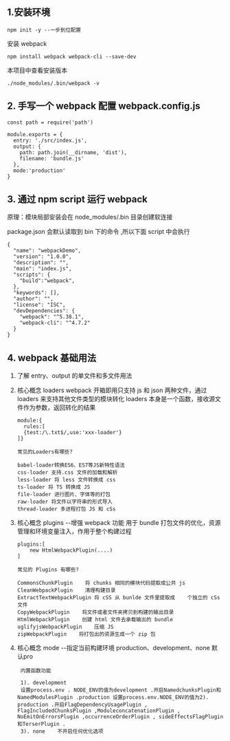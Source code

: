 ## 1.安装环境

```
npm init -y --一步到位配置
```

安装 webpack

```
npm install webpack webpack-cli --save-dev

```

本项目中查看安装版本

```
./node_modules/.bin/webpack -v
```

## 2. 手写一个 webpack 配置 webpack.config.js

```
const path = require('path')

module.exports = {
  entry: './src/index.js',
  output: {
    path: path.join(__dirname, 'dist'),
    filename: 'bundle.js'
  },
  mode:'production'
}

```

## 3. 通过 npm script 运行 webpack

原理：模块局部安装会在 node_modules/.bin 目录创建软连接

package.json 会默认读取到 bin 下的命令 ,所以下面 script 中会执行

```
{
  "name": "webpackDemo",
  "version": "1.0.0",
  "description": "",
  "main": "index.js",
  "scripts": {
    "build":"webpack",
  },
  "keywords": [],
  "author": "",
  "license": "ISC",
  "devDependencies": {
    "webpack": "^5.38.1",
    "webpack-cli": "^4.7.2"
  }
}

```

## 4. webpack 基础用法

1.  了解 entry、output 的单文件和多文件用法

2.  核心概念 loaders
    webpack 开箱即用只支持 js 和 json 两种文件，通过 loaders 来支持其他文件类型的模块转化
    loaders 本身是一个函数，接收源文件作为参数，返回转化的结果

    ```
    module:{
      rules:[
      {test:/\.txt$/,use:'xxx-loader'}
    ]}
    ```

        常见的Loaders有哪些?

        babel-loader转换ES6、ES7等JS新特性语法
        css-loader 支持.css 文件的加载和解析
        less-loader 将 less 文件转换成 css
        ts-loader 将 TS 转换成 JS
        file-loader 进行图片、字体等的打包
        raw-loader 将文件以字符串的形式导入
        thread-loader 多进程打包 JS 和 cSs

3.  核心概念 plugins --增强 webpack 功能
    用于 bundle 打包文件的优化，资源管理和环境变量注入，作用于整个构建过程

    ```
    plugins:[
        new HtmlWebpackPlugin(....)
    ]
    ```

        常见的 Plugins 有哪些?

        CommonsChunkPlugin    将 chunks 相同的模块代码提取成公共 js
        CleanWebpackPlugin    清理构建目录
        ExtractTextWebpackPlugin 将 cSS 从 bunlde 文件里提取成    个独立的 cSs    文件
        CopyWebpackPlugin    将文件或者文件夹拷贝到构建的输出目录
        HtmlWebpackPlugin    创建 html 文件去承载输出的 bundle
        uglifyjsWebpackPlugin    压缩 JS
        zipWebpackPlugin    将打包出的资源生成一个 zip 包

4. 核心概念 mode    --指定当前构建环境 production、development、none 默认pro

        内置函数功能

        1). development
        设置process.env . NODE_ENV的值为development .开启NamedchunksPlugin和NamedModulesPlugin .production 设置process.env.NODE_ENV的值为2). production .开启FlagDependencyUsagePlugin , FlagIncludedChunksPlugin ,ModuleconcatenationPlugin , NoEmitOnErrorsPlugin ,occurrenceOrderPlugin , sideEffectsFlagPlugin和TerserPlugin .
        3). none    不开启任何优化选项
